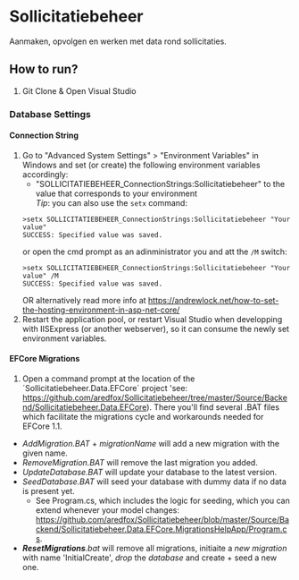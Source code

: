 # Sollicitatiebeheer
Aanmaken, opvolgen en werken met data rond sollicitaties.

## How to run?
1. Git Clone & Open Visual Studio
### Database Settings
#### Connection String
1. Go to "Advanced System Settings" > "Environment Variables" in Windows and set (or create) the following environment variables accordingly:
   - "SOLLICITATIEBEHEER_ConnectionStrings:Sollicitatiebeheer" to the value that corresponds to your environment   
   *Tip*: you can also use the `setx` command:
   ```
   >setx SOLLICITATIEBEHEER_ConnectionStrings:Sollicitatiebeheer "Your value"
   SUCCESS: Specified value was saved.
   ```
   or open the cmd prompt as an adinministrator you and att the `/M` switch:
   ```
   >setx SOLLICITATIEBEHEER_ConnectionStrings:Sollicitatiebeheer "Your value" /M
   SUCCESS: Specified value was saved.
   ```
   OR alternatively read more info at https://andrewlock.net/how-to-set-the-hosting-environment-in-asp-net-core/
2. Restart the application pool, or restart Visual Studio when developping with IISExpress (or another webserver), so it can consume the newly set environment variables.
#### EFCore Migrations
1. Open a command prompt at the location of the ´Sollicitatiebeheer.Data.EFCore´ project 'see: https://github.com/aredfox/Sollicitatiebeheer/tree/master/Source/Backend/Sollicitatiebeheer.Data.EFCore). There you'll find several .BAT files which facilitate the migrations cycle and workarounds needed for EFCore 1.1.
  - *AddMigration.BAT* + *migrationName* will add a new migration with the given name.
  - *RemoveMigration.BAT* will remove the last migration you added.
  - *UpdateDatabase.BAT* will update your database to the latest version.
  - *SeedDatabase.BAT* will seed your database with dummy data if no data is present yet.
    - See Program.cs, which includes the logic for seeding, which you can extend whenever your model changes: https://github.com/aredfox/Sollicitatiebeheer/blob/master/Source/Backend/Sollicitatiebeheer.Data.EFCore.MigrationsHelpApp/Program.cs.
  - ***ResetMigrations**.bat* will remove all migrations, initiaite a *new migration* with name 'InitialCreate', *drop* the *database* and create + seed a new one.
